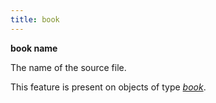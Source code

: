```yaml
---
title: book
---
```


**book name**

The name of the source file.

This feature is present on objects of type [*book*](otype).

